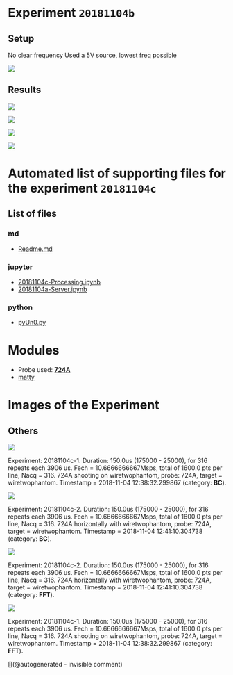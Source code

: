 # Experiment `20181104b`

## Setup

No clear frequency
Used a 5V source, lowest freq possible


![](/matty/20181104c/photos/P_20181104_134129.jpg)

## Results

![](/matty/20181104c/images/2DArray_20181104c-1.jpg)

![](/matty/20181104c/images/2DArray_20181104c-2.jpg)

![](/matty/20181104c/images/Spectrum_20181104c-1.jpg)

![](/matty/20181104c/images/Spectrum_20181104c-2.jpg)


# Automated list of supporting files for the __experiment `20181104c`__

## List of files

### md

* [Readme.md](/matty/20181104c/Readme.md)


### jupyter

* [20181104c-Processing.ipynb](/matty/20181104c/20181104c-Processing.ipynb)
* [20181104a-Server.ipynb](/matty/20181104c/20181104a-Server.ipynb)


### python

* [pyUn0.py](/matty/20181104c/pyUn0.py)





# Modules

* Probe used: __[724A](/include/probes/auto/724A.md)__
* [matty](/matty/)




# Images of the Experiment

## Others

![](/matty/20181104c/images/2DArray_20181104c-1.jpg)

Experiment: 20181104c-1. Duration: 150.0us (175000 - 25000), for 316 repeats each 3906 us. Fech = 10.6666666667Msps, total of 1600.0 pts per line, Nacq = 316. 724A shooting on wiretwophantom, probe: 724A, target = wiretwophantom. Timestamp = 2018-11-04 12:38:32.299867 (category: __BC__).

![](/matty/20181104c/images/2DArray_20181104c-2.jpg)

Experiment: 20181104c-2. Duration: 150.0us (175000 - 25000), for 316 repeats each 3906 us. Fech = 10.6666666667Msps, total of 1600.0 pts per line, Nacq = 316. 724A horizontally with wiretwophantom, probe: 724A, target = wiretwophantom. Timestamp = 2018-11-04 12:41:10.304738 (category: __BC__).

![](/matty/20181104c/images/Spectrum_20181104c-2.jpg)

Experiment: 20181104c-2. Duration: 150.0us (175000 - 25000), for 316 repeats each 3906 us. Fech = 10.6666666667Msps, total of 1600.0 pts per line, Nacq = 316. 724A horizontally with wiretwophantom, probe: 724A, target = wiretwophantom. Timestamp = 2018-11-04 12:41:10.304738 (category: __FFT__).

![](/matty/20181104c/images/Spectrum_20181104c-1.jpg)

Experiment: 20181104c-1. Duration: 150.0us (175000 - 25000), for 316 repeats each 3906 us. Fech = 10.6666666667Msps, total of 1600.0 pts per line, Nacq = 316. 724A shooting on wiretwophantom, probe: 724A, target = wiretwophantom. Timestamp = 2018-11-04 12:38:32.299867 (category: __FFT__).










[](@autogenerated - invisible comment)